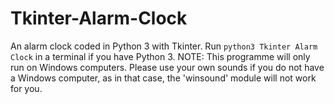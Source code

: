 # Tkinter-Alarm-Clock
An alarm clock coded in Python 3 with Tkinter. Run `python3 Tkinter Alarm Clock` in a terminal if you have Python 3.
NOTE: This programme will only run on Windows computers. Please use your own sounds if you do not have a Windows computer, as in that case, the 'winsound' module will not work for you.
